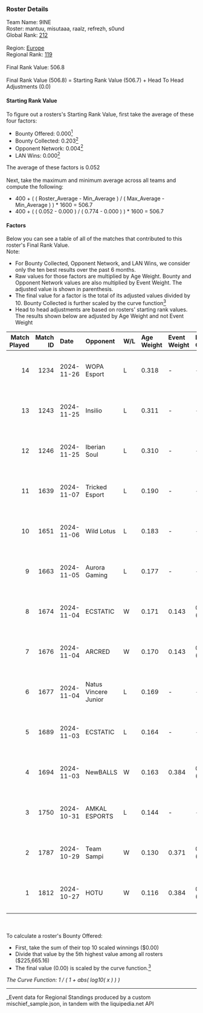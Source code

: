 ### Roster Details<br />
Team Name: 9INE<br />
Roster: mantuu, misutaaa, raalz, refrezh, s0und<br />
Global Rank: [212](../../standings_global_2025_04_07.md)<br />
<br />
Region: [Europe]( ../../standings_europe_2025_04_07.md)<br />
Regional Rank: [119]( ../../standings_europe_2025_04_07.md)<br />
<br />
Final Rank Value:  506.8<br />
<br />
Final Rank Value (506.8) = Starting Rank Value (506.7) + Head To Head Adjustments (0.0)<br />

#### Starting Rank Value<br />
To figure out a rosters's Starting Rank Value, first take the average of these four factors:<br />
- Bounty Offered: 0.000[<sup>1</sup>](#table2)
- Bounty Collected: 0.203[<sup>2</sup>](#table1)
- Opponent Network: 0.004[<sup>2</sup>](#table1)
- LAN Wins: 0.000[<sup>2</sup>](#table1)

The average of these factors is 0.052<br />
<br />
Next, take the maximum and minimum average across all teams and compute the following:<br />
- 400 + ( ( Roster_Average - Min_Average ) / ( Max_Average - Min_Average ) ) * 1600 = 506.7
- 400 + ( ( 0.052 - 0.000 ) / ( 0.774 - 0.000 ) ) * 1600 = 506.7


#### Factors<br />
Below you can see a table of all of the matches that contributed to this roster's Final Rank Value.<br />
Note:<br />

- For Bounty Collected, Opponent Network, and LAN Wins, we consider only the ten best results over the past 6 months.
- Raw values for those factors are multiplied by Age Weight. Bounty and Opponent Network values are also multiplied by Event Weight. The adjusted value is shown in parenthesis.
- The final value for a factor is the total of its adjusted values divided by 10. Bounty Collected is further scaled by the curve function[<sup>3</sup>](#curveFunction)
- Head to head adjustments are based on rosters' starting rank values. The results shown below are adjusted by Age Weight and not Event Weight
<span id="table1"></span><br />


| Match Played | Match ID | Date       | Opponent             | W/L | Age Weight | Event Weight | Bounty Collected | Opponent Network | LAN Wins  | H2H Adj. | Roster                                  |
| -: | -: | :- | :- | :- | :- | :- | :- | :- | :- | -: | :- |
|           14 |     1234 | 2024-11-26 | WOPA Esport          | L   | 0.318      | -            | -                | -                | -         |    -1.92 | mantuu, misutaaa, raalz, refrezh, s0und |
|           13 |     1243 | 2024-11-25 | Insilio              | L   | 0.311      | -            | -                | -                | -         |    -4.33 | mantuu, misutaaa, raalz, refrezh, s0und |
|           12 |     1246 | 2024-11-25 | Iberian Soul         | L   | 0.310      | -            | -                | -                | -         |    -1.75 | mantuu, misutaaa, raalz, refrezh, s0und |
|           11 |     1639 | 2024-11-07 | Tricked Esport       | L   | 0.190      | -            | -                | -                | -         |    -1.08 | mantuu, misutaaa, raalz, refrezh, s0und |
|           10 |     1651 | 2024-11-06 | Wild Lotus           | L   | 0.183      | -            | -                | -                | -         |    -2.41 | mantuu, misutaaa, raalz, refrezh, s0und |
|            9 |     1663 | 2024-11-05 | Aurora Gaming        | L   | 0.177      | -            | -                | -                | -         |    -1.26 | mantuu, misutaaa, raalz, refrezh, s0und |
|            8 |     1674 | 2024-11-04 | ECSTATIC             | W   | 0.171      | 0.143        | 0.025 (0.001)    | 0.919 (0.022)    | 0 (0.000) |     4.57 | mantuu, misutaaa, raalz, refrezh, s0und |
|            7 |     1676 | 2024-11-04 | ARCRED               | W   | 0.170      | 0.143        | 0.009 (0.000)    | 0.259 (0.006)    | 0 (0.000) |     3.94 | mantuu, misutaaa, raalz, refrezh, s0und |
|            6 |     1677 | 2024-11-04 | Natus Vincere Junior | L   | 0.169      | -            | -                | -                | -         |    -0.54 | mantuu, misutaaa, raalz, refrezh, s0und |
|            5 |     1689 | 2024-11-03 | ECSTATIC             | L   | 0.164      | -            | -                | -                | -         |    -0.76 | mantuu, misutaaa, raalz, refrezh, s0und |
|            4 |     1694 | 2024-11-03 | NewBALLS             | W   | 0.163      | 0.384        | 0.000 (0.000)    | 0.012 (0.001)    | 0 (0.000) |     2.51 | mantuu, misutaaa, raalz, refrezh, s0und |
|            3 |     1750 | 2024-10-31 | AMKAL ESPORTS        | L   | 0.144      | -            | -                | -                | -         |    -1.97 | mantuu, misutaaa, raalz, refrezh, s0und |
|            2 |     1787 | 2024-10-29 | Team Sampi           | W   | 0.130      | 0.371        | 0.007 (0.000)    | 0.048 (0.002)    | 0 (0.000) |     3.04 | mantuu, misutaaa, raalz, refrezh, s0und |
|            1 |     1812 | 2024-10-27 | HOTU                 | W   | 0.116      | 0.384        | 0.000 (0.000)    | 0.187 (0.008)    | 0 (0.000) |     1.96 | mantuu, misutaaa, raalz, refrezh, s0und |

<br />
<span id="table2"></span><br />
To calculate a roster's Bounty Offered:<br />

- First, take the sum of their top 10 scaled winnings ($0.00)
- Divide that value by the 5th highest value among all rosters ($225,665.16)
- The final value (0.00) is scaled by the curve function.[<sup>3</sup>](#curveFunction)

<span id="curveFunction"></span>_The Curve Function: 1 / ( 1 + abs( log10( x ) ) )_<br />

---
_Event data for Regional Standings produced by a custom mischief_sample.json, in tandem with the liquipedia.net API<br />
